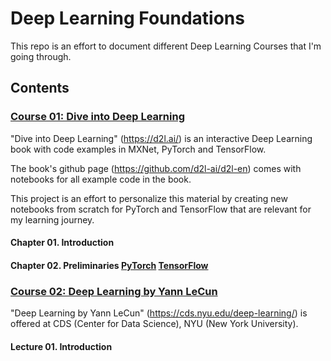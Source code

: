 # Deep Learning Foundations

This repo is an effort to document different Deep Learning Courses that I'm going through.

## Contents

### [Course 01: Dive into Deep Learning](/d2l-ancil)

"Dive into Deep Learning" (https://d2l.ai/) is an interactive Deep Learning book with code examples in MXNet, PyTorch and TensorFlow.

The book's github page (https://github.com/d2l-ai/d2l-en) comes with notebooks for all example code in the book.

This project is an effort to personalize this material by creating new notebooks from scratch for PyTorch and TensorFlow that are relevant for my learning journey.

#### Chapter 01. Introduction
#### Chapter 02. Preliminaries [PyTorch](/d2l-ancil/pytorch/ch02-preliminaries/ch02-preliminaries.ipynb) [TensorFlow](/d2l-ancil/tensorflow/ch02-preliminaries/ch02-preliminaries.ipynb)

### [Course 02: Deep Learning by Yann LeCun](/deep-learning-nyu-yann-lecun-2020)

"Deep Learning by Yann LeCun" (https://cds.nyu.edu/deep-learning/) is offered at CDS (Center for Data Science), NYU (New York University).

#### Lecture 01. Introduction
